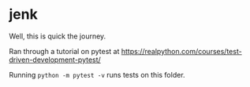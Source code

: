 # jenk

Well, this is quick the journey.

Ran through a tutorial on pytest at https://realpython.com/courses/test-driven-development-pytest/

Running `python -m pytest -v` runs tests on this folder.
